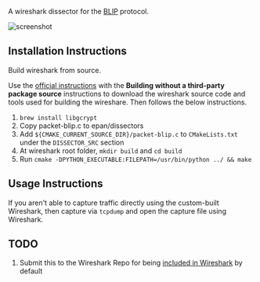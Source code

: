 
A wireshark dissector for the [BLIP](https://github.com/couchbaselabs/BLIP-Cpp) protocol.

![screenshot](https://user-images.githubusercontent.com/296876/37130256-8122e29a-2237-11e8-8c22-caaf65889f22.png)

## Installation Instructions

Build wireshark from source.

Use the [official instructions](https://wiki.wireshark.org/BuildingAndInstalling#macOS) with the **Building without a third-party package source** instructions to download the wireshark source code and tools used for building the wireshare. Then follows the below instructions.

1. `brew install libgcrypt`
2. Copy packet-blip.c to epan/dissectors
3. Add `${CMAKE_CURRENT_SOURCE_DIR}/packet-blip.c` to `CMakeLists.txt ` under the `DISSECTOR_SRC` section
4. At wireshark root folder, `mkdir build` and `cd build`
5. Run `cmake -DPYTHON_EXECUTABLE:FILEPATH=/usr/bin/python ../ && make`

## Usage Instructions

If you aren't able to capture traffic directly using the custom-built Wireshark, then capture via `tcpdump` and open the capture file using Wireshark.

## TODO

1. Submit this to the Wireshark Repo for being [included in Wireshark](https://www.wireshark.org/docs/wsdg_html_chunked/ChSrcContribute.html) by default
